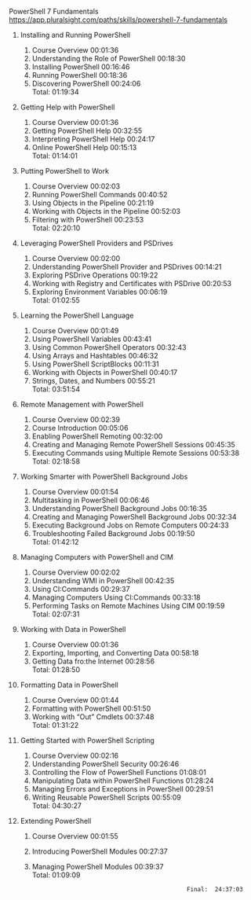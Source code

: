 PowerShell 7 Fundamentals 
https://app.pluralsight.com/paths/skills/powershell-7-fundamentals

01. Installing and Running PowerShell		
    01. Course Overview	                                        00:01:36	
    02. Understanding the Role of PowerShell	                00:18:30	
    03. Installing PowerShell	                                00:16:46	
    04. Running PowerShell	                                    00:18:36	
    05. Discovering PowerShell	                                00:24:06	
                                                        Total:	01:19:34	
        
02. Getting Help with PowerShell		
    01. Course Overview	                                        00:01:36	
    02. Getting PowerShell Help	                                00:32:55	
    03. Interpreting PowerShell Help	                        00:24:17	
    04. Online PowerShell Help	                                00:15:13	
                                                        Total:	01:14:01	
        
03. Putting PowerShell to Work		
    01. Course Overview	                                        00:02:03	
    02. Running PowerShell Commands	                            00:40:52	
    03. Using Objects in the Pipeline	                        00:21:19	
    04. Working with Objects in the Pipeline	                00:52:03	
    05. Filtering with PowerShell	                            00:23:53	
                                                        Total:	02:20:10	
        
04. Leveraging PowerShell Providers and PSDrives		
    01. Course Overview	00:02:00	
    02. Understanding PowerShell Provider and PSDrives          00:14:21	
    03. Exploring PSDrive Operations	                        00:19:22	
    04. Working with Registry and Certificates with PSDrive	    00:20:53	
    05. Exploring Environment Variables	                        00:06:19	
                                                        Total:	01:02:55	
        
05. Learning the PowerShell Language		
    01. Course Overview	                                        00:01:49	
    02. Using PowerShell Variables	                            00:43:41	
    03. Using Common PowerShell Operators	                    00:32:43	
    04. Using Arrays and Hashtables	                            00:46:32	
    05. Using PowerShell ScriptBlocks	                        00:11:31	
    06. Working with Objects in PowerShell	                    00:40:17	
    07. Strings, Dates, and Numbers	                            00:55:21	
                                                        Total:	03:51:54	
        
06. Remote Management with PowerShell		
    01. Course Overview	                                        00:02:39	
    02. Course Introduction	                                    00:05:06	
    03. Enabling PowerShell Remoting	                        00:32:00	
    04. Creating and Managing Remote PowerShell Sessions	    00:45:35	
    05. Executing Commands using Multiple Remote Sessions	    00:53:38	
                                                        Total:	02:18:58	
        
07. Working Smarter with PowerShell Background Jobs		
    01. Course Overview	                                        00:01:54	
    02. Multitasking in PowerShell	                            00:06:46	
    03. Understanding PowerShell Background Jobs	            00:16:35	
    04. Creating and Managing PowerShell Background Jobs	    00:32:34	
    05. Executing Background Jobs on Remote Computers	        00:24:33	
    06. Troubleshooting Failed Background Jobs	                00:19:50	
                                                        Total:	01:42:12	
        
08. Managing Computers with PowerShell and CIM		
    01. Course Overview	                                        00:02:02	
    02. Understanding WMI in PowerShell	                        00:42:35	
    03. Using CI:Commands	                                    00:29:37	
    04. Managing Computers Using CI:Commands	                00:33:18	
    05. Performing Tasks on Remote Machines Using CIM	        00:19:59	
                                                        Total:	02:07:31	
        
09. Working with Data in PowerShell		
    01. Course Overview	                                        00:01:36	
    02. Exporting, Importing, and Converting Data	            00:58:18	
    03. Getting Data fro:the Internet	                        00:28:56	
                                                        Total:	01:28:50	
        
10. Formatting Data in PowerShell		
    01. Course Overview	                                        00:01:44	
    02. Formatting with PowerShell	                            00:51:50	
    03. Working with “Out” Cmdlets	                            00:37:48	
                                                        Total:	01:31:22	
        
11. Getting Started with PowerShell Scripting		
    01. Course Overview	                                        00:02:16	
    02. Understanding PowerShell Security	                    00:26:46	
    03. Controlling the Flow of PowerShell Functions	        01:08:01	
    04. Manipulating Data within PowerShell Functions	        01:28:24	
    05. Managing Errors and Exceptions in PowerShell	        00:29:51	
    06. Writing Reusable PowerShell Scripts	                    00:55:09	
                                                        Total:	04:30:27	
        
12. Extending PowerShell		
    01. Course Overview	                                        00:01:55	
    02. Introducing PowerShell Modules	                        00:27:37	
    03. Managing PowerShell Modules	                            00:39:37	
                                                        Total:	01:09:09	
        
                                                        Final:  24:37:03
                                                        
